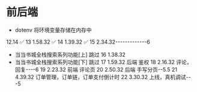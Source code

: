 # 前后端

- dotenv 将环境变量存储在内存中


12.14 ✅
13 1.58.32 ✅
14 1.39.32 ✅
15 2.34.32-------------6
  - 当当书城全栈搜索系列功能[上] 跳过
16 1.38.32
  - 当当书城全栈搜索系列功能[下] 跳过
17 1.59.32 后端 鉴权
18 2.16.32 评论，回复----6
19 2.23.32 前端 评论页
20 2.50.32 后端 手写分页--5.5
21 4.39.32 订单管理，订单链，订单支付倒计时
22 3.30.32 上线，真机调试---5